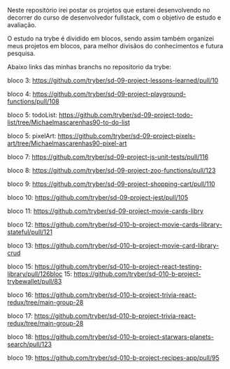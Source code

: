 Neste repositório irei postar os projetos que estarei desenvolvendo no decorrer do curso de desenvolvedor fullstack, com o objetivo de estudo e avaliação.

O estudo na trybe é dividido em blocos, sendo assim também organizei meus projetos em blocos, para melhor divisãos do conhecimentos e futura pesquisa.

Abaixo links das minhas branchs no repositorio da trybe:

bloco 3: https://github.com/tryber/sd-09-project-lessons-learned/pull/10

bloco 4: https://github.com/tryber/sd-09-project-playground-functions/pull/108

bloco 5: todoList: https://github.com/tryber/sd-09-project-todo-list/tree/Michaelmascarenhas90-to-do-list

bloco 5: pixelArt: https://github.com/tryber/sd-09-project-pixels-art/tree/Michaelmascarenhas90-pixel-art


bloco 7: https://github.com/tryber/sd-09-project-js-unit-tests/pull/116

bloco 8: https://github.com/tryber/sd-09-project-zoo-functions/pull/123

bloco 9: https://github.com/tryber/sd-09-project-shopping-cart/pull/110

bloco 10: https://github.com/tryber/sd-09-project-jest/pull/105

bloco 11: https://github.com/tryber/sd-09-project-movie-cards-libry

bloco 12: https://github.com/tryber/sd-010-b-project-movie-cards-library-stateful/pull/121

bloco 13: https://github.com/tryber/sd-010-b-project-movie-card-library-crud

bloco 15: https://github.com/tryber/sd-010-b-project-react-testing-library/pull/126bloc 15: https://github.com/tryber/sd-010-b-project-trybewallet/pull/83

bloco 16: https://github.com/tryber/sd-010-b-project-trivia-react-redux/tree/main-group-28

bloco 17: https://github.com/tryber/sd-010-b-project-trivia-react-redux/tree/main-group-28

bloco 18: https://github.com/tryber/sd-010-b-project-starwars-planets-search/pull/123

bloco 19: https://github.com/tryber/sd-010-b-project-recipes-app/pull/95

